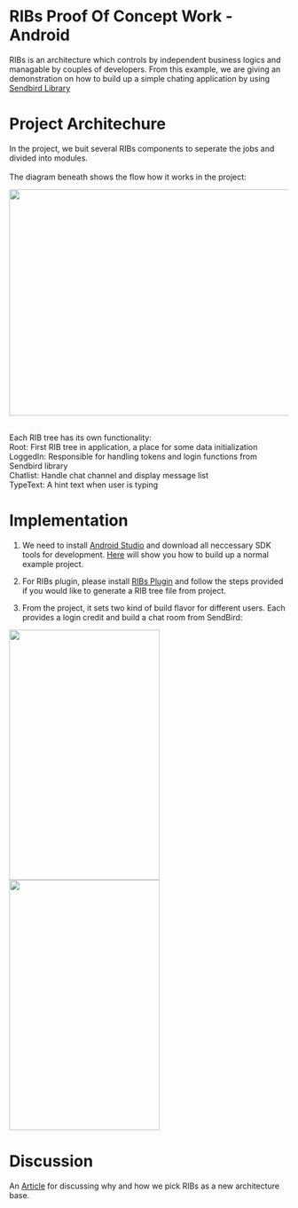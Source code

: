 # RIBs Proof Of Concept Work - Android

RIBs is an architecture which controls by independent business logics and managable by couples of developers. From this example, we are giving an demonstration on how to build up a simple chating application by using [Sendbird Library](https://sendbird.com/)


# Project Architechure
In the project, we buit several RIBs components to seperate the jobs and divided into modules.
<br>
<br>
The diagram beneath shows the flow how it works in the project:
<p float="left">
  <img src="https://github.com/sunnytse0326/RIBsAndroid/blob/master/screenshot/structure.png" width="563" height="408">
</p>
<br>
Each RIB tree has its own functionality:
<br>
Root: First RIB tree in application, a place for some data initialization
<br>
LoggedIn: Responsible for handling tokens and login functions from Sendbird library
<br>
Chatlist: Handle chat channel and display message list
<br>
TypeText: A hint text when user is typing
<br>

# Implementation
1. We need to install [Android Studio](https://developer.android.com/studio/) and download all neccessary SDK tools for development. [Here](https://developer.android.com/training/basics/firstapp/creating-project) will show you how to build up a normal example project.


2. For RIBs plugin, please install [RIBs Plugin](https://github.com/uber/RIBs/wiki/Android-Tooling#ribs-code-generation-plugin-for-android-studio-and-intellij) and follow the steps provided if you would like to generate a RIB tree file from project.


3. From the project, it sets two kind of build flavor for different users. Each provides a login credit and build a chat room from SendBird:
<p float="left">
  <img src="https://github.com/sunnytse0326/RIBsAndroid/blob/master/screenshot/screenshot1.png" width="271" height="451">
  <img src="https://github.com/sunnytse0326/RIBsAndroid/blob/master/screenshot/screenshot2.png" width="271" height="451">
</p>


# Discussion
An [Article](https://medium.com/@sunnytse0326/ribs-architecture-outline-mobile-architecture-3595131ed583) for discussing why and how we pick RIBs as a new architecture base.
